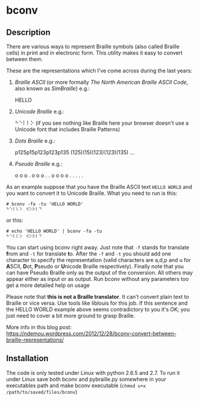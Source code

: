 # bconv

## Description 

There are various ways to represent Braille symbols (also called Braille cells) in print and in electronic form. This utility makes it easy to convert between them.

These are the representations which I’ve come across during the last years:

1. *Braille ASCII* (or more formally *The North American Braille ASCII Code*, also known as *SimBraille*) e.g.:

    HELLO

1. *Unicode Braille* e.g.:

    ⠓⠑⠇⠇⠕
(if you see nothing like Braille here your browser doesn't use a Unicode font that includes Braille Patterns)

1.  *Dots Braille* e.g.:

    p125p15p123p123p135
    (125)(15)(123)(123)(135)
    ...

1.  *Pseudo Braille* e.g.:

      o o  o .  o o
      o .  . o  o o
      o .  . .  . .

As an example suppose that you have the Braille ASCII text `HELLO WORLD` and you want to convert it to Unicode Braille. What you need to run is this:

    # bconv -fa -tu 'HELLO WORLD'
    ⠓⠑⠇⠇⠕⠀⠺⠕⠗⠇⠙

or this:

    # echo 'HELLO WORLD' | bconv -fa -tu
    ⠓⠑⠇⠇⠕⠀⠺⠕⠗⠇⠙

You can start using bconv right away. Just note that `-f` stands for translate **f**rom and `-t` for translate **t**o. After the `-f` and `-t` you should add one character to specify the representation (valid characters are a,d,p and u for **A**SCII, **D**ot, **P**seudo or **U**nicode Braille respectively). Finally note that you can have Pseudo Braille only as the output of the conversion. All others may appear either as input or as output. Run bconv without any parameters too get a more detailed help on usage

Please note that **this is not a Braille translator**. It can’t convert plain text to Braille or vice versa. Use tools like liblouis for this job. If this sentence and the HELLO WORLD example above seems contradictory to you it's OK;  you just need to cover a bit more ground to grasp Braille.

More info in this blog post: https://ndemou.wordpress.com/2012/12/28/bconv-convert-between-braille-representations/

## Installation

The code is only tested under Linux with python 2.6.5 and 2.7. To run it under Linux save both bconv and pybraille.py somewhere in your executables path and make bconv executable (`chmod u+x /path/to/saved/files/bconv`)

